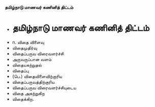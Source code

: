 **தமிழ்நாடு மாணவர் கணினித் திட்டம்**
- # தமிழ்நாடு மாணவர் கணினித் திட்டம்
- n. விதை விளைவு
- விதைமுதிர்வு
- விதைப்பருவ விரைவளர்ச்சி
- அருவருப்பான வளம்
- விதையகற்றுதல்
- விதைப்பு
- (பெ.) விதைவிளைவிற்குரிய
- விதைப்பருவத்திற்குரிய
- விதைப்பருவ விரைவளர்ச்சியுடைய
- விதை அகற்றுகிற
- விதைக்கிற.

